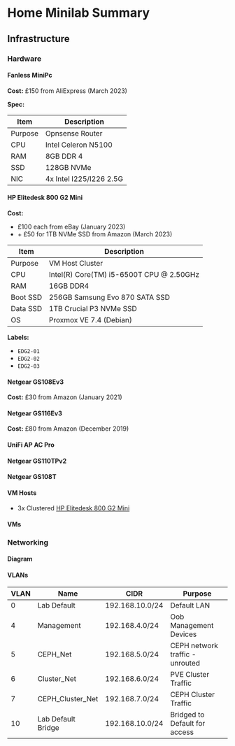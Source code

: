 # Home Minilab Summary

## Infrastructure

### Hardware

#### Fanless MiniPc

**Cost:** £150 from AliExpress (March 2023)

**Spec:**

| Item    | Description             |
| ------- | ----------------------- |
| Purpose | Opnsense Router         |
| CPU     | Intel Celeron N5100     |
| RAM     | 8GB DDR 4               |
| SSD     | 128GB NVMe              |
| NIC     | 4x Intel I225/I226 2.5G |

#### HP Elitedesk 800 G2 Mini

**Cost:**

- £100 each from eBay (January 2023)
- \+ £50 for 1TB NVMe SSD from Amazon (March 2023)

| Item     | Description                              |
| -------- | ---------------------------------------- |
| Purpose  | VM Host Cluster                          |
| CPU      | Intel(R) Core(TM) i5-6500T CPU @ 2.50GHz |
| RAM      | 16GB DDR4                                |
| Boot SSD | 256GB Samsung Evo 870 SATA SSD           |
| Data SSD | 1TB Crucial P3 NVMe SSD                  |
| OS       | Proxmox VE 7.4 (Debian)                  |

**Labels:**

- `EDG2-01`
- `EDG2-02`
- `EDG2-03`

#### Netgear GS108Ev3

**Cost:** £30 from Amazon (January 2021)

#### Netgear GS116Ev3

**Cost:** £80 from Amazon (December 2019)

#### UniFi AP AC Pro

#### Netgear GS110TPv2

#### Netgear GS108T

#### VM Hosts

- 3x Clustered [HP Elitedesk 800 G2 Mini](#hp-elitedesk-800-g2-mini)

#### VMs

### Networking

#### Diagram

#### VLANs

| VLAN | Name               | CIDR            | Purpose                         |
| ---- | ------------------ | --------------- | ------------------------------- |
| 0    | Lab Default        | 192.168.10.0/24 | Default LAN                     |
| 4    | Management         | 192.168.4.0/24  | Oob Management Devices          |
| 5    | CEPH_Net           | 192.168.5.0/24  | CEPH network traffic - unrouted |
| 6    | Cluster_Net        | 192.168.6.0/24  | PVE Cluster Traffic             |
| 7    | CEPH_Cluster_Net   | 192.168.7.0/24  | CEPH Cluster Traffic            |
| 10   | Lab Default Bridge | 192.168.10.0/24 | Bridged to Default for access   |
